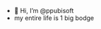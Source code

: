 - 👋 Hi, I’m @ppubisoft
- my entire life is 1 big bodge
<!---
ppubisoft/ppubisoft is a ✨ special ✨ repository because its `README.md` (this file) appears on your GitHub profile.
You can click the Preview link to take a look at your changes.
--->
